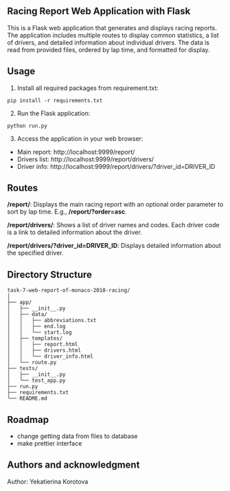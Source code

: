 ## Racing Report Web Application with Flask

This is a Flask web application that generates and displays racing reports. The application includes multiple routes to display common statistics, a list of drivers, and detailed information about individual drivers. The data is read from provided files, ordered by lap time, and formatted for display.

## Usage
1. Install all required packages from requirement.txt:
```
pip install -r requirements.txt
```
2. Run the Flask application:
```
python run.py
```
3. Access the application in your web browser:
- Main report: http://localhost:9999/report/
- Drivers list: http://localhost:9999/report/drivers/
- Driver info: http://localhost:9999/report/drivers/?driver_id=DRIVER_ID
## Routes
**/report/**: Displays the main racing report with an optional order parameter to sort by lap time. E.g., **/report/?order=asc**.

**/report/drivers/**: Shows a list of driver names and codes. Each driver code is a link to detailed information about the driver.

**/report/drivers/?driver_id=DRIVER_ID**: Displays detailed information about the specified driver.
## Directory Structure
```
task-7-web-report-of-monaco-2018-racing/
│
├── app/
│   ├── __init__.py
│   ├── data/
│   │   ├── abbreviations.txt
│   │   ├── end.log
│   │   └── start.log
│   ├── templates/
│   │   ├── report.html
│   │   ├── drivers.html
│   │   └── driver_info.html
│   └── route.py
├── tests/
│   ├── __init__.py
│   └── test_app.py
├── run.py
├── requirements.txt
└── README.md
```

## Roadmap

- change getting data from files to database 
- make prettier interface 

## Authors and acknowledgment
Author: Yekatierina Korotova